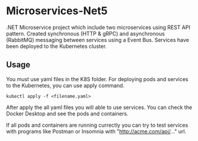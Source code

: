 # Microservices-Net5
.NET Microservice project which include two microservices using REST API pattern. Created synchronous (HTTP &amp; gRPC) and asynchronous (RabbitMQ) messaging between services using a Event Bus. Services have been deployed to the Kubernetes cluster.

## Usage
You must use yaml files in the K8S folder. 
For deploying pods and services to the Kubernetes, you can use apply command.
```
kubectl apply -f <filename.yaml>
```
After apply the all yaml files you will able to use services. You can check the Docker Desktop and see the pods and containers.

If all pods and containers are running currectly you can try to test services with programs like Postman or Insomnia with "http://acme.com/api/..." url.
